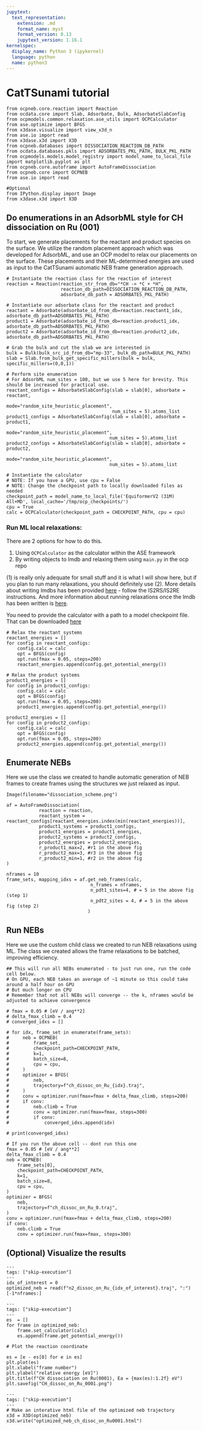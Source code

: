 ```yaml
---
jupytext:
  text_representation:
    extension: .md
    format_name: myst
    format_version: 0.13
    jupytext_version: 1.16.1
kernelspec:
  display_name: Python 3 (ipykernel)
  language: python
  name: python3
---
```


# CatTSunami tutorial

```{code-cell} ipython3
from ocpneb.core.reaction import Reaction
from ocdata.core import Slab, Adsorbate, Bulk, AdsorbateSlabConfig
from ocpmodels.common.relaxation.ase_utils import OCPCalculator
from ase.optimize import BFGS
from x3dase.visualize import view_x3d_n
from ase.io import read
from x3dase.x3d import X3D
from ocpneb.databases import DISSOCIATION_REACTION_DB_PATH
from ocdata.databases.pkls import ADSORBATES_PKL_PATH, BULK_PKL_PATH
from ocpmodels.models.model_registry import model_name_to_local_file
import matplotlib.pyplot as plt
from ocpneb.core.autoframe import AutoFrameDissociation
from ocpneb.core import OCPNEB
from ase.io import read

#Optional
from IPython.display import Image
from x3dase.x3d import X3D 
```

## Do enumerations in an AdsorbML style for CH dissociation on Ru (001)

To start, we generate placements for the reactant and product species on the surface. We utilize the random placement approach which was developed for AdsorbML, and use an OCP model to relax our placements on the surface. These placements and their ML-determined energies are used as input to the CatTSunami automatic NEB frame generation approach.


```{code-cell} ipython3
# Instantiate the reaction class for the reaction of interest
reaction = Reaction(reaction_str_from_db="*CH -> *C + *H",
                    reaction_db_path=DISSOCIATION_REACTION_DB_PATH,
                    adsorbate_db_path = ADSORBATES_PKL_PATH)

# Instantiate our adsorbate class for the reactant and product
reactant = Adsorbate(adsorbate_id_from_db=reaction.reactant1_idx, adsorbate_db_path=ADSORBATES_PKL_PATH)
product1 = Adsorbate(adsorbate_id_from_db=reaction.product1_idx, adsorbate_db_path=ADSORBATES_PKL_PATH)
product2 = Adsorbate(adsorbate_id_from_db=reaction.product2_idx, adsorbate_db_path=ADSORBATES_PKL_PATH)

# Grab the bulk and cut the slab we are interested in
bulk = Bulk(bulk_src_id_from_db="mp-33", bulk_db_path=BULK_PKL_PATH)
slab = Slab.from_bulk_get_specific_millers(bulk = bulk, specific_millers=(0,0,1))

# Perform site enumeration
# For AdsorbML num_sites = 100, but we use 5 here for brevity. This should be increased for practical use.
reactant_configs = AdsorbateSlabConfig(slab = slab[0], adsorbate = reactant,
                                       mode="random_site_heuristic_placement",
                                       num_sites = 5).atoms_list
product1_configs = AdsorbateSlabConfig(slab = slab[0], adsorbate = product1,
                                      mode="random_site_heuristic_placement",
                                      num_sites = 5).atoms_list
product2_configs = AdsorbateSlabConfig(slab = slab[0], adsorbate = product2,
                                      mode="random_site_heuristic_placement",
                                      num_sites = 5).atoms_list
```

```{code-cell} ipython3
# Instantiate the calculator
# NOTE: If you have a GPU, use cpu = False
# NOTE: Change the checkpoint path to locally downloaded files as needed
checkpoint_path = model_name_to_local_file('EquiformerV2 (31M) All+MD', local_cache='/tmp/ocp_checkpoints/')
cpu = True
calc = OCPCalculator(checkpoint_path = CHECKPOINT_PATH, cpu = cpu)
```

### Run ML local relaxations:

There are 2 options for how to do this.
 1. Using `OCPCalculator` as the calculator within the ASE framework
 2. By writing objects to lmdb and relaxing them using `main.py` in the ocp repo
 
(1) is really only adequate for small stuff and it is what I will show here, but if you plan to run many relaxations, you should definitely use (2). More details about writing lmdbs has been provided [here](https://github.com/Open-Catalyst-Project/ocp/blob/main/tutorials/lmdb_dataset_creation.ipynb) - follow the IS2RS/IS2RE instructions. And more information about running relaxations once the lmdb has been written is [here](https://github.com/Open-Catalyst-Project/ocp/blob/main/TRAIN.md#initial-structure-to-relaxed-structure-is2rs).

You need to provide the calculator with a path to a model checkpoint file. That can be downloaded [here](https://github.com/Open-Catalyst-Project/ocp/blob/main/MODELS.md)

```{code-cell} ipython3
# Relax the reactant systems
reactant_energies = []
for config in reactant_configs:
    config.calc = calc
    opt = BFGS(config)
    opt.run(fmax = 0.05, steps=200)
    reactant_energies.append(config.get_potential_energy())

# Relax the product systems
product1_energies = []
for config in product1_configs:
    config.calc = calc
    opt = BFGS(config)
    opt.run(fmax = 0.05, steps=200)
    product1_energies.append(config.get_potential_energy())

product2_energies = []
for config in product2_configs:
    config.calc = calc
    opt = BFGS(config)
    opt.run(fmax = 0.05, steps=200)
    product2_energies.append(config.get_potential_energy())
```

## Enumerate NEBs
Here we use the class we created to handle automatic generation of NEB frames to create frames using the structures we just relaxed as input.

```{code-cell} ipython3
Image(filename="dissociation_scheme.png")
```

```{code-cell} ipython3
af = AutoFrameDissociation(
            reaction = reaction,
            reactant_system = reactant_configs[reactant_energies.index(min(reactant_energies))],
            product1_systems = product1_configs,
            product1_energies = product1_energies,
            product2_systems = product2_configs,
            product2_energies = product2_energies,
            r_product1_max=2, #r1 in the above fig
            r_product2_max=3, #r3 in the above fig
            r_product2_min=1, #r2 in the above fig
)

nframes = 10
frame_sets, mapping_idxs = af.get_neb_frames(calc,
                               n_frames = nframes,
                               n_pdt1_sites=4, # = 5 in the above fig (step 1)
                               n_pdt2_sites = 4, # = 5 in the above fig (step 2)
                              )
```

## Run NEBs
Here we use the custom child class we created to run NEB relaxations using ML. The class we created allows the frame relaxations to be batched, improving efficiency.

```{code-cell} ipython3
## This will run all NEBs enumerated - to just run one, run the code cell below.
# On GPU, each NEB takes an average of ~1 minute so this could take around a half hour on GPU
# But much longer on CPU
# Remember that not all NEBs will converge -- the k, nframes would be adjusted to achieve convergence

# fmax = 0.05 # [eV / ang**2]
# delta_fmax_climb = 0.4
# converged_idxs = []

# for idx, frame_set in enumerate(frame_sets):
#     neb = OCPNEB(
#         frame_set,
#         checkpoint_path=CHECKPOINT_PATH,
#         k=1,
#         batch_size=8,
#         cpu = cpu,
#     )
#     optimizer = BFGS(
#         neb,
#         trajectory=f"ch_dissoc_on_Ru_{idx}.traj",
#     )
#     conv = optimizer.run(fmax=fmax + delta_fmax_climb, steps=200)
#     if conv:
#         neb.climb = True
#         conv = optimizer.run(fmax=fmax, steps=300)
#         if conv:
#             converged_idxs.append(idx)
            
# print(converged_idxs)
```

```{code-cell} ipython3
# If you run the above cell -- dont run this one
fmax = 0.05 # [eV / ang**2]
delta_fmax_climb = 0.4
neb = OCPNEB(
    frame_sets[0],
    checkpoint_path=CHECKPOINT_PATH,
    k=1,
    batch_size=8,
    cpu = cpu,
)
optimizer = BFGS(
    neb,
    trajectory=f"ch_dissoc_on_Ru_0.traj",
)
conv = optimizer.run(fmax=fmax + delta_fmax_climb, steps=200)
if conv:
    neb.climb = True
    conv = optimizer.run(fmax=fmax, steps=300)
```

## (Optional) Visualize the results

```{code-cell} ipython3
---
tags: ["skip-execution"]
---
idx_of_interest = 0
optimized_neb = read(f"n2_dissoc_on_Ru_{idx_of_interest}.traj", ":")[-1*nframes:]
```

```{code-cell} ipython3
---
tags: ["skip-execution"]
---
es  = []
for frame in optimized_neb:
    frame.set_calculator(calc)
    es.append(frame.get_potential_energy())

# Plot the reaction coordinate

es = [e - es[0] for e in es]
plt.plot(es)
plt.xlabel("frame number")
plt.ylabel("relative energy [eV]")
plt.title(f"CH dissociation on Ru(0001), Ea = {max(es):1.2f} eV")
plt.savefig("CH_dissoc_on_Ru_0001.png")
```

```{code-cell} ipython3
---
tags: ["skip-execution"]
---
# Make an interative html file of the optimized neb trajectory
x3d = X3D(optimized_neb)
x3d.write("optimized_neb_ch_disoc_on_Ru0001.html")
```
